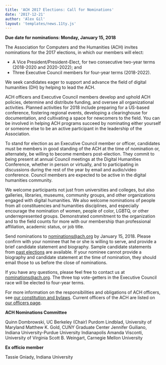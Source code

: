 ```yaml
---
title: 'ACH 2017 Elections: Call for Nominations'
date: '2017-12-21'
author: 'Alex Gil'
layout: 'templates/news.11ty.js'
---
```

**Due date for nominations: Monday, January 15, 2018**

The Association for Computers and the Humanities (ACH) invites nominations for the 2017 elections, in which our members will elect:

- A Vice President/President-Elect, for two consecutive two-year terms (2018-2020 and 2020-2022); and
- Three Executive Council members for four­-year terms (2018-2022).

We seek candidates eager to support and advance the field of digital humanities (DH) by helping to lead the ACH.

ACH officers and Executive Council members develop and uphold ACH policies, determine and distribute funding, and oversee all organizational activities. Planned activities for 2018 include preparing for a US-based conference, fostering regional events, developing a clearinghouse for documentation, and cultivating a space for newcomers to the field. You can be involved in helping ACH programs succeed by nominating either yourself or someone else to be an active participant in the leadership of the Association.

To stand for election as an Executive Council member or officer, candidates must be members in good standing of the ACH at the time of nomination or, alternately, be willing to become members post-election. They commit to being present at annual Council meetings at the Digital Humanities Conference, whether in person or virtually, and to participating in discussions during the rest of the year by email and audio/video conference. Council members are expected to be active in the digital humanities community.

We welcome participants not just from universities and colleges, but also galleries, libraries, museums, community groups, and other organizations engaged with digital humanities. We also welcome nominations of people from all constituencies and humanities disciplines, and especially encourage the nomination of women, people of color, LGBTQ, or other under­represented groups. Demonstrated commitment to the organization and to the field counts for more with our membership than professional affiliation, academic status, or job title.

Send nominations to [nominations@ach.org](mailto:nominations@ach.org) by January 15, 2018. Please confirm with your nominee that he or she is willing to serve, and provide a brief candidate statement and biography. Sample candidate statements from [past elections](/news/2016/12/ach-elections-2016-candidate-statements) are available. If your nominee cannot provide a biography and candidate statement at the time of nomination, they should email those to us before the close of nominations.

If you have any questions, please feel free to contact us at [nominations@ach.org](mailto:nominations@ach.org). The three top vote­-getters in the Executive Council race will be elected to four-­year terms.

For more information on the responsibilities and obligations of ACH officers, see [our constitution and bylaws](/about/constitution). Current officers of the ACH are listed on [our officers page](/about/officers).

**ACH Nominations Committee**

Quinn Dombrowski, UC Berkeley (Chair)
Purdom Lindblad, University of Maryland
Matthew K. Gold, CUNY Graduate Center
Jennifer Guiliano, Indiana University-Purdue University Indianapolis
Amanda Visconti, University of Virginia
Scott B. Weingart, Carnegie Mellon University

**Ex officio member**

Tassie Gniady, Indiana University
